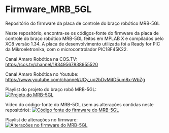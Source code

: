 # Firmware_MRB_5GL
Repositório do firmware da placa de controle do braço robótico MRB-5GL

Neste repositório, encontra-se os códigos-fonte do firmware da placa de controle do braço robótico MRB-5GL 
feitos em MPLAB X e compilados pelo XC8 versão 1.34. A placa de desenvolvimento utilizada foi a Ready for PIC
da Mikroeletronika, com o microcontrolador PIC18F45K22.

Canal Amaro Robótica na COS.TV:                                               
https://cos.tv/channel/18349567838955520

Canal Amaro Robótica no Youtube:                                     
https://www.youtube.com/channel/UCy_uo2bDvMitD5um8x-WbZg

Playlist do projeto do braço robô MRB-5GL:                                
[![Projeto do MRB-5GL](https://img.youtube.com/vi/fhk3rW9b3HQ/0.jpg)](https://www.youtube.com/playlist?list=PLfnxnoUSxXde7of-QUJK9k0CRMmgxdtAs)

Vídeo do código-fonte do MRB-5GL (sem as alterações contidas neste repositório):
[![Código fonte do firmware do MRB-5GL](https://img.youtube.com/vi/RlqCF_Jo5r0/0.jpg)](https://www.youtube.com/watch?v=RlqCF_Jo5r0)

Playlist de alterações no firmware:                                          
[![Alterações no firmware do MRB-5GL](https://img.youtube.com/vi/she2tT6dwQI/0.jpg)](https://www.youtube.com/playlist?list=PLfnxnoUSxXdfK23iauQLqIGRMOv1n2ykr)

